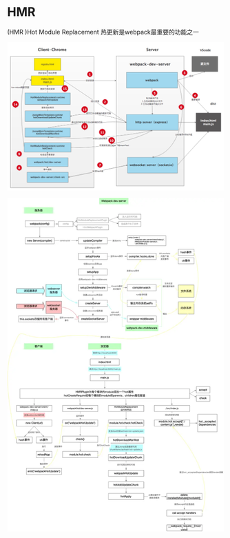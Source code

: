 # HMR

\(HMR \)Hot Module Replacement 热更新是webpack最重要的功能之一

![](../.gitbook/assets/image%20%2881%29.png)

![](../.gitbook/assets/image%20%2875%29.png)

